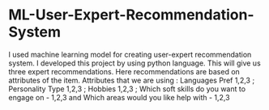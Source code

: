 # ML-User-Expert-Recommendation-System
I used machine learning model for creating user-expert recommendation system. 
I developed this project by using python language. This will give us three expert recommendations. Here recommendations are based on attributes of the item. 
Attributes that we are using : Languages Pref 1,2,3 ; Personality Type 1,2,3 ; Hobbies 1,2,3 ; Which soft skills do you want to engage on - 1,2,3 and Which areas would you like help with - 1,2,3

